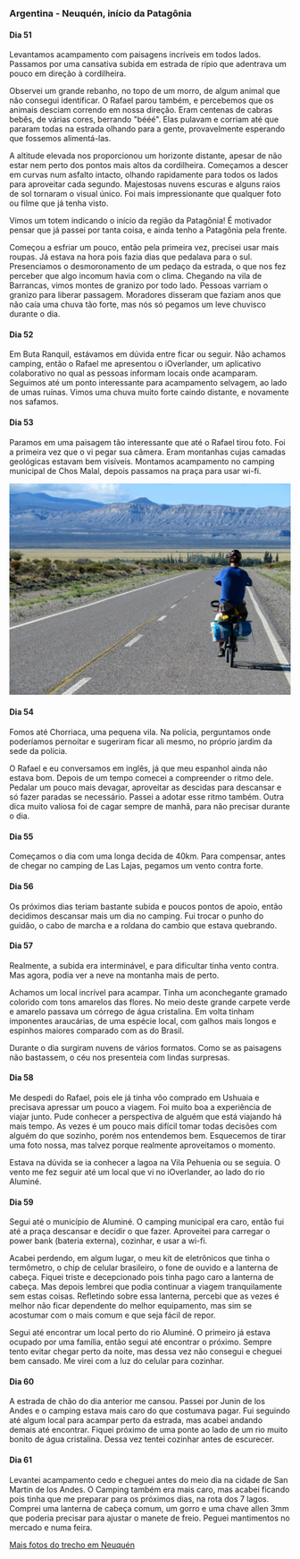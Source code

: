 ### Argentina - Neuquén, início da Patagônia

#### Dia 51

Levantamos acampamento com paisagens incríveis em todos lados.
Passamos por uma cansativa subida em estrada de rípio que adentrava um pouco em direção à cordilheira.

Observei um grande rebanho, no topo de um morro, de algum animal que não consegui identificar.
O Rafael parou também, e percebemos que os animais desciam correndo em nossa direção.
Eram centenas de cabras bebês, de várias cores, berrando "bééé".
Elas pulavam e corriam até que pararam todas na estrada olhando para a gente, provavelmente esperando que fossemos alimentá-las.

A altitude elevada nos proporcionou um horizonte distante, apesar de não estar nem perto dos pontos mais altos da cordilheira.
Começamos a descer em curvas num asfalto intacto, olhando rapidamente para todos os lados para aproveitar cada segundo.
Majestosas nuvens escuras e alguns raios de sol tornaram o visual único.
Foi mais impressionante que qualquer foto ou filme que já tenha visto.

Vimos um totem indicando o início da região da Patagônia!
É motivador pensar que já passei por tanta coisa, e ainda tenho a Patagônia pela frente.

Começou a esfriar um pouco, então pela primeira vez, precisei usar mais roupas. 
Já estava na hora pois fazia dias que pedalava para o sul.
Presenciamos o desmoronamento de um pedaço da estrada, o que nos fez perceber que algo incomum havia com o clima.
Chegando na vila de Barrancas, vimos montes de granizo por todo lado.
Pessoas varriam o granizo para liberar passagem.
Moradores disseram que faziam anos que não caía uma chuva tão forte, mas nós só pegamos um leve chuvisco durante o dia.

#### Dia 52

Em Buta Ranquil, estávamos em dúvida entre ficar ou seguir.
Não achamos camping, então o Rafael me apresentou o iOverlander, um aplicativo colaborativo no qual as pessoas informam locais onde acamparam.
Seguimos até um ponto interessante para acampamento selvagem, ao lado de umas ruínas.
Vimos uma chuva muito forte caindo distante, e novamente nos safamos.

#### Dia 53

Paramos em uma paisagem tão interessante que até o Rafael tirou foto.
Foi a primeira vez que o vi pegar sua câmera.
Eram montanhas cujas camadas geológicas estavam bem visíveis.
Montamos acampamento no camping municipal de Chos Malal, depois passamos na praça para usar wi-fi.

![mendoza reta infinita](./assets/images/neuquen1.jpg)

#### Dia 54

Fomos até Chorriaca, uma pequena vila.
Na polícia, perguntamos onde poderíamos pernoitar e sugeriram ficar ali mesmo, no próprio jardim da sede da polícia.

O Rafael e eu conversamos em inglês, já que meu espanhol ainda não estava bom.
Depois de um tempo comecei a compreender o ritmo dele.
Pedalar um pouco mais devagar, aproveitar as descidas para descansar e só fazer paradas se necessário.
Passei a adotar esse ritmo também.
Outra dica muito valiosa foi de cagar sempre de manhã, para não precisar durante o dia.

#### Dia 55

Começamos o dia com uma longa decida de 40km.
Para compensar, antes de chegar no camping de Las Lajas, pegamos um vento contra forte.

#### Dia 56

Os próximos dias teriam bastante subida e poucos pontos de apoio, então decidimos descansar mais um dia no camping.
Fui trocar o punho do guidão, o cabo de marcha e a roldana do cambio que estava quebrando.

#### Dia 57

Realmente, a subida era interminável, e para dificultar tinha vento contra.
Mas agora, podia ver a neve na montanha mais de perto.

Achamos um local incrível para acampar.
Tinha um aconchegante gramado colorido com tons amarelos das flores.
No meio deste grande carpete verde e amarelo passava um córrego de água cristalina.
Em volta tinham imponentes araucárias, de uma espécie local, com galhos mais longos e espinhos maiores comparado com as do Brasil.

Durante o dia surgiram nuvens de vários formatos.
Como se as paisagens não bastassem, o céu nos presenteia com lindas surpresas.

#### Dia 58

Me despedi do Rafael, pois ele já tinha vôo comprado em Ushuaia e precisava apressar um pouco a viagem.
Foi muito boa a experiência de viajar junto.
Pude conhecer a perspectiva de alguém que está viajando há mais tempo.
As vezes é um pouco mais difícil tomar todas decisões com alguém do que sozinho, porém nos entendemos bem.
Esquecemos de tirar uma foto nossa, mas talvez porque realmente aproveitamos o momento.

Estava na dúvida se ia conhecer a lagoa na Vila Pehuenia ou se seguia.
O vento me fez seguir até um local que vi no iOverlander, ao lado do rio Aluminé.

#### Dia 59

Segui até o município de Aluminé.
O camping municipal era caro, então fui até a praça descansar e decidir o que fazer.
Aproveitei para carregar o power bank (bateria externa), cozinhar, e usar a wi-fi.

Acabei perdendo, em algum lugar, o meu kit de eletrônicos que tinha o termômetro, o chip de celular brasileiro, o fone de ouvido e a lanterna de cabeça.
Fiquei triste e decepcionado pois tinha pago caro a lanterna de cabeça.
Mas depois lembrei que podia continuar a viagem tranquilamente sem estas coisas.
Refletindo sobre essa lanterna, percebi que as vezes é melhor não ficar dependente do melhor equipamento, mas sim se acostumar com o mais comum e que seja fácil de repor.

Segui até encontrar um local perto do rio Aluminé.
O primeiro já estava ocupado por uma família, então segui até encontrar o próximo.
Sempre tento evitar chegar perto da noite, mas dessa vez não consegui e cheguei bem cansado.
Me virei com a luz do celular para cozinhar.

#### Dia 60

A estrada de chão do dia anterior me cansou.
Passei por Junin de los Andes e o camping estava mais caro do que costumava pagar.
Fui seguindo até algum local para acampar perto da estrada, mas acabei andando demais até encontrar.
Fiquei próximo de uma ponte ao lado de um rio muito bonito de água cristalina.
Dessa vez tentei cozinhar antes de escurecer.

#### Dia 61

Levantei acampamento cedo e cheguei antes do meio dia na cidade de San Martin de los Andes.
O Camping também era mais caro, mas acabei ficando pois tinha que me preparar para os próximos dias, na rota dos 7 lagos.
Comprei uma lanterna de cabeça comum, um gorro e uma chave allen 3mm que poderia precisar para ajustar o manete de freio.
Peguei mantimentos no mercado e numa feira.



[Mais fotos do trecho em Neuquén](https://photos.app.goo.gl/s9jRi59zQtJuw4Pk2)